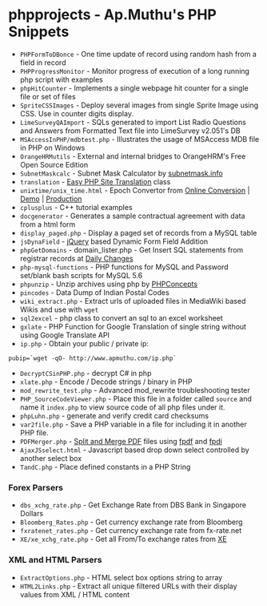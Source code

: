 # phpprojects - Ap.Muthu's PHP Snippets

* `PHPFormToDBonce` - One time update of record using random hash from a field in record
* `PHPProgressMonitor` - Monitor progress of execution of a long running php script with examples
* `phpHitCounter` - Implements a single webpage hit counter for a single file or set of files
* `SpriteCSSImages` - Deploy several images from single Sprite Image using CSS. Use in counter digits display.
* `LimeSurveyQAImport` - SQLs generated to import List Radio Questions and Answers from Formatted Text file into LimeSurvey v2.051's DB
* `MSAccessInPHP/mdbtest.php` - Illustrates the usage of MSAccess MDB file in PHP on Windows
* `OrangeHRMutils` - External and internal bridges to OrangeHRM's Free Open Source Edition
* `SubnetMaskcalc` - Subnet Mask Calculator by [subnetmask.info](http://www.subnetmask.info)
* `translation` - [Easy PHP Site Translation](http://tympanus.net/codrops/2009/12/30/easy-php-site-translation/) class
* `unixtime/unix_time.html` - Epoch Convertor from [Online Conversion](http://www.onlineconversion.com) | [Demo](https://rawgit.com/apmuthu/phpprojects/master/unixtime/unix_time.html) | [Production](https://cdn.rawgit.com/apmuthu/phpprojects/master/unixtime/unix_time.html)
* `cplusplus` - C++ tutorial examples
* `docgenerator` - Generates a sample contractual agreement with data from a html form
* `display_paged.php` - Display a paged set of records from a MySQL table
* `jsDynaField` - [jQuery](https://jquery.org/) based Dynamic Form Field Addition
* `phpGetDomains` - domain_lister.php - Get Insert SQL statements from registrar records at [Daily Changes](http://www.dailychanges.com)
* `php-mysql-functions` - PHP functions for MySQL and Password set/blank bash scripts for MySQL 5.6
* `phpunzip` - Unzip archives using php by [PHPConcepts](http://www.phpconcept.net)
* `pincodes` - Data Dump of Indian Postal Codes
* `wiki_extract.php` - Extract urls of uploaded files in MediaWiki based Wikis and use with `wget`
* `sql2excel` - php class to convert an sql to an excel worksheet
* `gxlate` - PHP Function for Google Translation of single string without using Google Translate API
* `ip.php` - Obtain your public / private ip:
````
pubip=`wget -qO- http://www.apmuthu.com/ip.php`
````
* `DecryptCSinPHP.php` - decrypt C# in php
* `xlate.php` - Encode / Decode strings / binary in PHP
* `mod_rewrite_test.php` - Advanced mod_rewrite troubleshooting tester
* `PHP_SourceCodeViewer.php` - Place this file in a folder called `source` and name it `index.php` to view source code of all php files under it.
* `phpLuhn.php` - generate and verify credit card checksums
* `var2file.php` - Save a PHP variable in a file for including it in another PHP file.
* `PDFMerger.php` - [Split and Merge PDF](https://pdfmerger.codeplex.com/releases/view/37934) files using [fpdf](http://www.fpdf.org) and [fpdi](https://www.setasign.com/products/fpdi/about/)
* `AjaxJSselect.html` - Javascript based drop down select controlled by another select box
* `TandC.php` - Place defined constants in a PHP String

### Forex Parsers
* `dbs_xchg_rate.php` - Get Exchange Rate from DBS Bank in Singapore Dollars
* `Bloomberg_Rates.php` - Get currency exchange rate from Bloomberg
* `fxratenet_rates.php` - Get currency exchange rate from fx-rate.net
* `XE/xe_xchg_rate.php` - Get all From/To exchange rates from [XE](http://www.xe.com)

### XML and HTML Parsers
* `ExtractOptions.php` - HTML select box options string to array
* `HTML2Links.php` - Extract all unique filtered URLs with their display values from XML / HTML content
